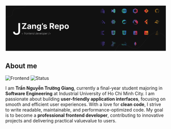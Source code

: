 ![Open Source at JzangTran](https://github.com/JzangTran/jzangtran/blob/main/images/open-at-jzangtran.png)

## About me
![Frontend](https://img.shields.io/badge/Frontend-Developer-blue)
![Status](https://img.shields.io/badge/Status-Student-green)

I am **Trần Nguyễn Trường Giang**, currently a final-year student majoring in **Software Engineering** at Industrial University of Ho Chi Minh City. I am passionate about building **user-friendly application interfaces**, focusing on smooth and efficient user experiences. With a love for **clean code**, I strive to write readable, maintainable, and performance-optimized code. My goal is to become a **professional frontend developer**, contributing to innovative projects and delivering practical valuevalue to users.